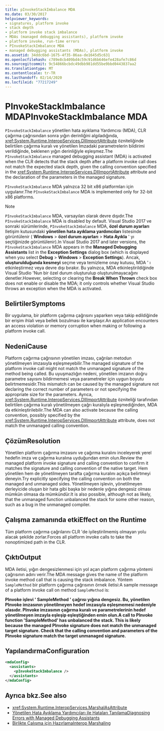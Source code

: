 ```yaml
---
title: pInvokeStackImbalance MDA
ms.date: 03/30/2017
helpviewer_keywords:
- signatures, platform invoke
- stack depth
- platform invoke stack imbalance
- MDAs (managed debugging assistants), platform invoke
- platform invoke, run-time errors
- PInvokeStackImbalance MDA
- managed debugging assistants (MDAs), platform invoke
ms.assetid: 34ddc6bd-1675-4f35-86aa-de1645d5c631
ms.openlocfilehash: c789e8cb409bd4c59c91d6b646efe428afe7c86d
ms.sourcegitcommit: 9c54866bcbdc49dbb981dd55be9bbd0443837aa2
ms.translationtype: MT
ms.contentlocale: tr-TR
ms.lasthandoff: 02/14/2020
ms.locfileid: "77217249"
---
```

# <a name="pinvokestackimbalance-mda"></a><span data-ttu-id="1c41f-102">PInvokeStackImbalance MDA</span><span class="sxs-lookup"><span data-stu-id="1c41f-102">PInvokeStackImbalance MDA</span></span>

<span data-ttu-id="1c41f-103">`PInvokeStackImbalance` yönetilen hata ayıklama Yardımcısı (MDA), CLR çağırma çağrısından sonra yığın derinliğini algıladığında, <xref:System.Runtime.InteropServices.DllImportAttribute> özniteliğinde belirtilen çağırma kuralı ve yönetilen İmzadaki parametrelerin bildirimi verildiğinde, beklenen yığın derinliğiyle eşleşmez.</span><span class="sxs-lookup"><span data-stu-id="1c41f-103">The `PInvokeStackImbalance` managed debugging assistant (MDA) is activated when the CLR detects that the stack depth after a platform invoke call does not match the expected stack depth, given the calling convention specified in the <xref:System.Runtime.InteropServices.DllImportAttribute> attribute and the declaration of the parameters in the managed signature.</span></span>

<span data-ttu-id="1c41f-104">`PInvokeStackImbalance` MDA yalnızca 32 bit x86 platformları için uygulanır.</span><span class="sxs-lookup"><span data-stu-id="1c41f-104">The `PInvokeStackImbalance` MDA is implemented only for 32-bit x86 platforms.</span></span>

> [!NOTE]
> <span data-ttu-id="1c41f-105">`PInvokeStackImbalance` MDA, varsayılan olarak devre dışıdır.</span><span class="sxs-lookup"><span data-stu-id="1c41f-105">The `PInvokeStackImbalance` MDA is disabled by default.</span></span> <span data-ttu-id="1c41f-106">Visual Studio 2017 ve sonraki sürümlerinde, `PInvokeStackImbalance` MDA, **özel durum ayarları** Iletişim kutusundaki **yönetilen hata ayıklama yardımcıları** listesinde görüntülenir ( **Windows** > **özel durum ayarları** > **Hata Ayıkla** ' yı seçtiğinizde görüntülenir).</span><span class="sxs-lookup"><span data-stu-id="1c41f-106">In Visual Studio 2017 and later versions, the `PInvokeStackImbalance` MDA appears in the **Managed Debugging Assistants** list in the **Exception Settings** dialog box (which is displayed when you select **Debug** > **Windows** > **Exception Settings**).</span></span> <span data-ttu-id="1c41f-107">Ancak, **oluşturulduğunda kesmeyi** seçme veya temizleme onay kutusu, MDA ' ı etkinleştirmez veya devre dışı bırakır. Bu yalnızca, MDA etkinleştirildiğinde Visual Studio 'Nun bir özel durum oluşturulup oluşturulmayacağını denetler.</span><span class="sxs-lookup"><span data-stu-id="1c41f-107">However, selecting or clearing the **Break When Thrown** check box does not enable or disable the MDA; it only controls whether Visual Studio throws an exception when the MDA is activated.</span></span>

## <a name="symptoms"></a><span data-ttu-id="1c41f-108">Belirtiler</span><span class="sxs-lookup"><span data-stu-id="1c41f-108">Symptoms</span></span>

<span data-ttu-id="1c41f-109">Bir uygulama, bir platform çağırma çağrısını yaparken veya takip edildiğinde bir erişim ihlali veya bellek bozulması ile karşılaşır.</span><span class="sxs-lookup"><span data-stu-id="1c41f-109">An application encounters an access violation or memory corruption when making or following a platform invoke call.</span></span>

## <a name="cause"></a><span data-ttu-id="1c41f-110">Nedeni</span><span class="sxs-lookup"><span data-stu-id="1c41f-110">Cause</span></span>

<span data-ttu-id="1c41f-111">Platform çağırma çağrısının yönetilen imzası, çağrılan metodun yönetilmeyen imzasıyla eşleşmeyebilir.</span><span class="sxs-lookup"><span data-stu-id="1c41f-111">The managed signature of the platform invoke call might not match the unmanaged signature of the method being called.</span></span>  <span data-ttu-id="1c41f-112">Bu uyuşmazlığın nedeni, yönetilen imzanın doğru parametre sayısını bildirmemesi veya parametreler için uygun boyutu belirtmemesidir.</span><span class="sxs-lookup"><span data-stu-id="1c41f-112">This mismatch can be caused by the managed signature not declaring the correct number of parameters or not specifying the appropriate size for the parameters.</span></span>  <span data-ttu-id="1c41f-113">Ayrıca, <xref:System.Runtime.InteropServices.DllImportAttribute> özniteliği tarafından belirtilen çağırma kuralı yönetilmeyen çağrı kuralıyla eşleşmediğinden, MDA da etkinleştirilebilir.</span><span class="sxs-lookup"><span data-stu-id="1c41f-113">The MDA can also activate because the calling convention, possibly specified by the <xref:System.Runtime.InteropServices.DllImportAttribute> attribute, does not match the unmanaged calling convention.</span></span>

## <a name="resolution"></a><span data-ttu-id="1c41f-114">Çözüm</span><span class="sxs-lookup"><span data-stu-id="1c41f-114">Resolution</span></span>

<span data-ttu-id="1c41f-115">Yönetilen platform çağırma imzasını ve çağırma kuralını inceleyerek yerel hedefin imza ve çağırma kuralına uyduğundan emin olun.</span><span class="sxs-lookup"><span data-stu-id="1c41f-115">Review the managed platform invoke signature and calling convention to confirm it matches the signature and calling convention of the native target.</span></span>  <span data-ttu-id="1c41f-116">Hem yönetilen hem de yönetilmeyen tarafta çağırma kuralını açıkça belirtmeyi deneyin.</span><span class="sxs-lookup"><span data-stu-id="1c41f-116">Try explicitly specifying the calling convention on both the managed and unmanaged sides.</span></span> <span data-ttu-id="1c41f-117">Yönetilmeyen işlevin, yönetilmeyen derleyicide oluşan bir hata gibi başka bir nedenle yığına dengesiz olması mümkün olmasa da mümkündür.</span><span class="sxs-lookup"><span data-stu-id="1c41f-117">It is also possible, although not as likely, that the unmanaged function unbalanced the stack for some other reason, such as a bug in the unmanaged compiler.</span></span>

## <a name="effect-on-the-runtime"></a><span data-ttu-id="1c41f-118">Çalışma zamanında etki</span><span class="sxs-lookup"><span data-stu-id="1c41f-118">Effect on the Runtime</span></span>

<span data-ttu-id="1c41f-119">Tüm platform çağırma çağrılarını CLR 'de iyileştirilmemiş olmayan yolu alacak şekilde zorlar.</span><span class="sxs-lookup"><span data-stu-id="1c41f-119">Forces all platform invoke calls to take the nonoptimized path in the CLR.</span></span>

## <a name="output"></a><span data-ttu-id="1c41f-120">Çıktı</span><span class="sxs-lookup"><span data-stu-id="1c41f-120">Output</span></span>

<span data-ttu-id="1c41f-121">MDA iletisi, yığın dengesizlenmesi için yol açan platform çağırma yöntemi çağrısının adını verir.</span><span class="sxs-lookup"><span data-stu-id="1c41f-121">The MDA message gives the name of the platform invoke method call that is causing the stack imbalance.</span></span> <span data-ttu-id="1c41f-122">Yöntem `SampleMethod` bir platform çağırma çağrısının örnek iletisi:</span><span class="sxs-lookup"><span data-stu-id="1c41f-122">A sample message of a platform invoke call on method `SampleMethod` is:</span></span>

<span data-ttu-id="1c41f-123">**PInvoke işlevi ' SampleMethod ' çağrısı yığına dengesiz. Bu, yönetilen PInvoke imzasının yönetilmeyen hedef imzasıyla eşleşmemesi nedeniyle olasıdır. PInvoke imzasının çağırma kuralı ve parametrelerinin hedef yönetilmeyen imzayla eşleşip eşleştiğinden emin olun.**</span><span class="sxs-lookup"><span data-stu-id="1c41f-123">**A call to PInvoke function 'SampleMethod' has unbalanced the stack. This is likely because the managed PInvoke signature does not match the unmanaged target signature. Check that the calling convention and parameters of the PInvoke signature match the target unmanaged signature.**</span></span>

## <a name="configuration"></a><span data-ttu-id="1c41f-124">Yapılandırma</span><span class="sxs-lookup"><span data-stu-id="1c41f-124">Configuration</span></span>

```xml
<mdaConfig>
  <assistants>
    <pInvokeStackImbalance />
  </assistants>
</mdaConfig>
```

## <a name="see-also"></a><span data-ttu-id="1c41f-125">Ayrıca bkz.</span><span class="sxs-lookup"><span data-stu-id="1c41f-125">See also</span></span>

- <xref:System.Runtime.InteropServices.MarshalAsAttribute>
- [<span data-ttu-id="1c41f-126">Yönetilen Hata Ayıklama Yardımcıları ile Hataları Tanılama</span><span class="sxs-lookup"><span data-stu-id="1c41f-126">Diagnosing Errors with Managed Debugging Assistants</span></span>](diagnosing-errors-with-managed-debugging-assistants.md)
- [<span data-ttu-id="1c41f-127">Birlikte Çalışma için Hazırlama</span><span class="sxs-lookup"><span data-stu-id="1c41f-127">Interop Marshaling</span></span>](../interop/interop-marshaling.md)
